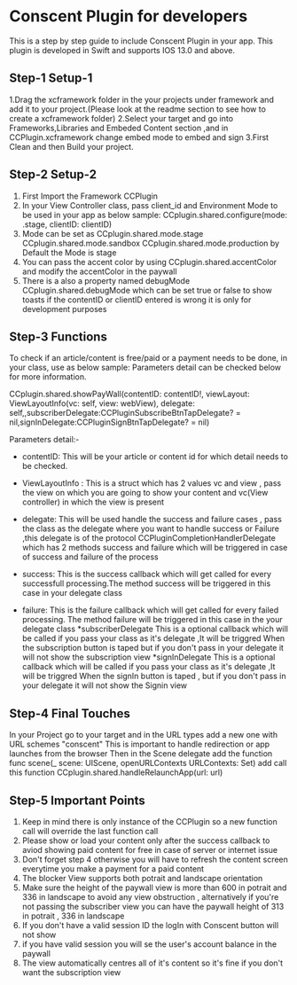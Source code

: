 # Conscent Plugin for developers

This is a step by step guide to include Conscent Plugin in your app. This plugin is developed in Swift and supports IOS 13.0 and above.

## Step-1 Setup-1

1.Drag the xcframework folder in the your projects under framework and add it to your project.(Please look at the readme section to see how to create a xcframework folder)
2.Select your target and go into Frameworks,Libraries and Embeded Content section ,and in CCPlugin.xcframework change embed mode to embed and sign
3.First Clean and then Build your project.

## Step-2 Setup-2

1. First Import the Framework CCPlugin
2. In your View Controller class, pass client_id and Environment Mode to be used in your app as below sample:
   CCplugin.shared.configure(mode: .stage, clientID: clientID)
3. Mode can be set as
   CCplugin.shared.mode.stage
   CCplugin.shared.mode.sandbox
   CCplugin.shared.mode.production
   by Default the Mode is stage
4. You can pass the accent color by using CCplugin.shared.accentColor and modify the accentColor in the paywall
5. There is a also a property named debugMode CCplugin.shared.debugMode which can be set true or false to show toasts if the contentID or clientID entered is wrong it is only for development purposes

## Step-3 Functions

To check if an article/content is free/paid or a payment needs to be done, in your class, use as below sample:
Parameters detail can be checked below for more information.

CCplugin.shared.showPayWall(contentID: contentID!, viewLayout: ViewLayoutInfo(vc: self, view: webView), delegate: self,,subscriberDelegate:CCPluginSubscribeBtnTapDelegate? = nil,signInDelegate:CCPluginSignBtnTapDelegate? = nil)

Parameters detail:-
- contentID: This will be your article or content id for which detail needs to be checked.

- ViewLayoutInfo : This is a struct which has 2 values vc and view , pass the view on which you are going to show your content and vc(View controller) in which the view is present
- delegate: This will be used handle the success and failure cases , pass the class as the delegate where you want to handle success or Failure ,this delegate is of the protocol CCPluginCompletionHandlerDelegate which has 2 methods success and failure which will be triggered in case of success and failure of the process
- success: This is the success callback which will get called for every successfull processing.The method success will be triggered in this case in your delegate class
- failure: This is the failure callback which will get called for every failed processing. The method failure will be triggered in this case in the your delegate class
  *subscriberDelegate This is a optional callback which will be called if you pass your class as it's delegate ,It will be triggred When the subscription button is taped but if you don't pass in your delegate it will not show the subscription view
  *signInDelegate This is a optional callback which will be called if you pass your class as it's delegate ,It will be triggred When the signIn button is taped , but if you don't pass in your delegate it will not show the Signin view

## Step-4 Final Touches

In your Project go to your target and in the URL types add a new one
with URL schemes "conscent"
This is important to handle redirection or app launches from the browser
Then in the Scene delegate add the function
func scene(\_ scene: UIScene, openURLContexts URLContexts: Set<UIOpenURLContext>)
add call this function CCplugin.shared.handleRelaunchApp(url: url)

## Step-5 Important Points

1. Keep in mind there is only instance of the CCPlugin so a new function call will override the last function call
2. Please show or load your content only after the success callback to aviod showing paid content for free in case of server or internet issue
3. Don't forget step 4 otherwise you will have to refresh the content screen everytime you make a payment for a paid content
4. The blocker View supports both potrait and landscape orientation
5. Make sure the height of the paywall view is more than 600 in potrait and 336 in landscape to avoid any view obstruction , alternatively if you're not passing the subscriber view you can have the paywall height of 313 in potrait , 336 in landscape
6. If you don't have a valid session ID the logIn with Conscent button will not show
7. if you have valid session you will se the user's account balance in the paywall
8. The view automatically centres all of it's content so it's fine if you don't want the subscription view
